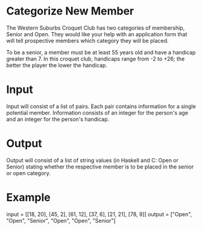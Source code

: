 # Categorize New Member

The Western Suburbs Croquet Club has two categories of membership, Senior and Open. They would like your help with an application form that will tell prospective members which category they will be placed.

To be a senior, a member must be at least 55 years old and have a handicap greater than 7. In this croquet club, handicaps range from -2 to +26; the better the player the lower the handicap.

# Input
Input will consist of a list of pairs. Each pair contains information for a single potential member. Information consists of an integer for the person's age and an integer for the person's handicap.

# Output
Output will consist of a list of string values (in Haskell and C: Open or Senior) stating whether the respective member is to be placed in the senior or open category.

# Example
input =  [[18, 20], [45, 2], [61, 12], [37, 6], [21, 21], [78, 9]]
output = ["Open", "Open", "Senior", "Open", "Open", "Senior"]